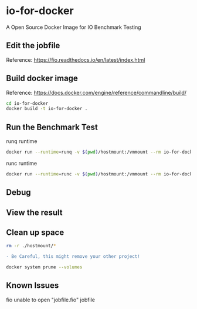 # io-for-docker
A Open Source Docker Image for IO Benchmark Testing

## Edit the jobfile
Reference: https://fio.readthedocs.io/en/latest/index.html


## Build docker image
Reference: https://docs.docker.com/engine/reference/commandline/build/
```bash
cd io-for-docker
docker build -t io-for-docker .
```
## Run the Benchmark Test
runq runtime
```bash
docker run --runtime=runq -v $(pwd)/hostmount:/vmmount --rm io-for-docker
```
runc runtime
```bash
docker run --runtime=runc -v $(pwd)/hostmount:/vmmount --rm io-for-docker
```
## Debug


## View the result


## Clean up space
```bash
rm -r ./hostmount/*
```

```diff
- Be Careful, this might remove your other project!
```
```bash
docker system prune --volumes
```

## Known Issues
fio unable to open "jobfile.fio" jobfile